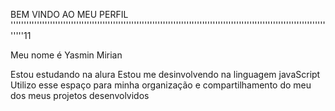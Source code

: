 BEM VINDO AO MEU PERFIL '''''''''''''''''''''''''''''''''''''''''''''''''''''''''''''''''''''''''''''''''''''''''''''''''''''''''''''''''''''''''''''11

Meu nome é Yasmin Mirian

Estou estudando na alura 
Estou me desinvolvendo na linguagem javaScript
Utilizo esse espaço para minha organização e compartilhamento do meu dos meus projetos desenvolvidos
